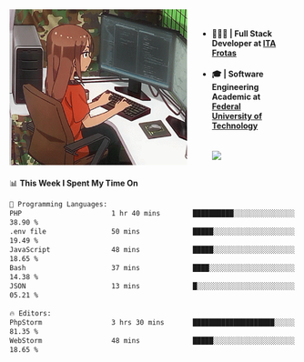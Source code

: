 
<body >
  <div style="display: flex; width: auto; margin-right: 30px ">
    <img align="right" width="312" height="274" style="padding-right:20px; " src="assets/umiko.gif" alt="Computer man" />
    <ul style="flex: 1;">
      <li><h4>🧑🏽‍💻 | Full Stack Developer at <a href="https://itafrotas.com//">ITA Frotas</a></h4></li>
      <li><h4>🎓 | Software Engineering Academic at <a href="http://www.utfpr.edu.br/">Federal University of Technology</a></h4></li>
      <br/>
      <a href="https://skillicons.dev">
        <img src="https://skillicons.dev/icons?i=ts,react,nodejs,go,swift,js,adonis,postgres,c,heroku,gradle,firebase,flutter,docker,aws,java,redis,kubernetes&theme=light&&perline=6 " />
      </a>
    </ul>  
    <br/>
  </div>
</body>


<!--START_SECTION:waka-->
📊 **This Week I Spent My Time On** 

```text
💬 Programming Languages: 
PHP                      1 hr 40 mins        ██████████░░░░░░░░░░░░░░░   38.90 % 
.env file                50 mins             █████░░░░░░░░░░░░░░░░░░░░   19.49 % 
JavaScript               48 mins             █████░░░░░░░░░░░░░░░░░░░░   18.65 % 
Bash                     37 mins             ████░░░░░░░░░░░░░░░░░░░░░   14.38 % 
JSON                     13 mins             █░░░░░░░░░░░░░░░░░░░░░░░░   05.21 % 

🔥 Editors: 
PhpStorm                 3 hrs 30 mins       ████████████████████░░░░░   81.35 % 
WebStorm                 48 mins             █████░░░░░░░░░░░░░░░░░░░░   18.65 % 
```


<!--END_SECTION:waka-->

<!--
**danielr0d/danielr0d** is a ✨ _special_ ✨ repository because its `README.md` (this file) appears on your GitHub profile.

Here are some ideas to get you started:

- 🔭 I’m currently working on ...
- 🌱 I’m currently learning ...
- 👯 I’m looking to collaborate on ...
- 🤔 I’m looking for help with ...
- 💬 Ask me about ...
- 📫 How to reach me: ...
- 😄 Pronouns: ...
- ⚡ Fun fact: ...
-->
